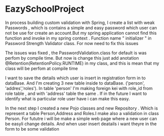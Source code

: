 # EazySchoolProject
In process building custom validation with Spring, I create a list with weak Passwords , which is contains a simple and easy password which user can not 
be use for create an account.But my spring application cannot find this function and invoke in my spring context . Function name " initializer " in Password Strength Validator class. 
For now need to fix this issues

The issues was fixed , the PasswordValidation.class for default is was perfom by compile time. 
But now is change this just add anotation @Retention(RetentionPolicy.RUNTIME) in my class, and this is mean  that my class will be perfom at compile time

I want to save the details which user is insert in registration form in to dataBase. And I'm creating 3 new table inside to dataBase. ('person', 'addres','roles'). In table 'person' I'm making foreign kei with role_id  from role table , and with 'address' table the same . If in the future I want to identify what is particular role user have i can make this easy.

In the next step I created a new Pojo classes and new Repository . Which is represent a table Person,Address and Roles.I make also a validation in class Person. For fututre i will be  make a simple web page where a new user can be easyli change details. And when user insert deatails i want theyre  in the form to be some validation
